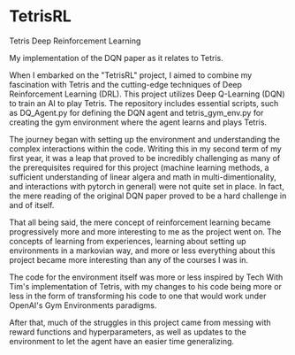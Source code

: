 # TetrisRL
Tetris Deep Reinforcement Learning 

My implementation of the DQN paper as it relates to Tetris. 

When I embarked on the "TetrisRL" project, I aimed to combine my fascination with Tetris and the cutting-edge techniques of Deep Reinforcement Learning (DRL). This project utilizes Deep Q-Learning (DQN) to train an AI to play Tetris. The repository includes essential scripts, such as DQ_Agent.py for defining the DQN agent and tetris_gym_env.py for creating the gym environment where the agent learns and plays Tetris.

The journey began with setting up the environment and understanding the complex interactions within the code. Writing this in my second term of my first year, it was a leap that proved to be incredibly challenging as many of the prerequisites required for this project (machine learning methods, a sufficient understanding of linear algera and math in multi-dimentionality, and interactions with pytorch in general) were not quite set in place. In fact, the mere reading of the original DQN paper proved to be a hard challenge in and of itself. 

That all being said, the mere concept of reinforcement learning became progressively more and more interesting to me as the project went on. The concepts of learning from experiences, learning about setting up environments in a markovian way, and more or less everything about this project became more interesting than any of the courses I was in. 

The code for the environment itself was more or less inspired by Tech With Tim's implementation of Tetris, with my changes to his code being more or less in the form of transforming his code to one that would work under OpenAI's Gym Environments paradigms. 

After that, much of the struggles in this project came from messing with reward functions and hyperparameters, as well as updates to the environment to let the agent have an easier time generalizing. 

